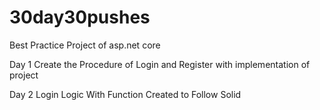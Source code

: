 # 30day30pushes
Best Practice Project of asp.net core

Day 1
Create the Procedure of Login and Register with implementation of project


Day 2 
Login Logic With Function Created to Follow Solid
